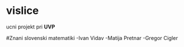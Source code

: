 # vislice
ucni projekt pri **UVP**


#Znani slovenski matematiki
-Ivan Vidav
-Matija Pretnar
-Gregor Cigler